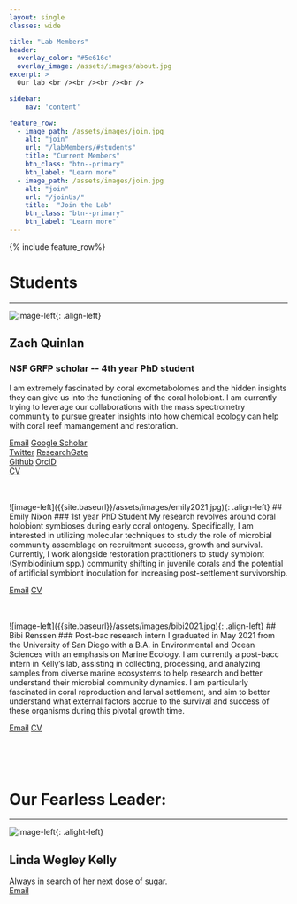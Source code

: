 ```yaml
---
layout: single
classes: wide

title: "Lab Members" 
header:
  overlay_color: "#5e616c"
  overlay_image: /assets/images/about.jpg
excerpt: >
  Our lab <br /><br /><br /><br />

sidebar:
    nav: 'content'

feature_row:
  - image_path: /assets/images/join.jpg
    alt: "join"
    url: "/labMembers/#students"
    title: "Current Members"
    btn_class: "btn--primary"
    btn_label: "Learn more"
  - image_path: /assets/images/join.jpg
    alt: "join"
    url: "/joinUs/"
    title:  "Join the Lab"
    btn_class: "btn--primary"
    btn_label: "Learn more"
---
```

{% include feature_row%}

# Students
*****  

![image-left]({{site.baseurl}}/assets/images/zaq2020.jpg){: .align-left}
## Zach Quinlan
### NSF GRFP scholar -- 4th year PhD student
I am extremely fascinated by coral exometabolomes and the hidden insights they can give us into the functioning of the coral holobiont. I am currently trying to leverage our collaborations with the mass spectrometry community to pursue greater insights into how chemical ecology can help with coral reef mamangement and restoration.


<a href="mailto:zquinlan@gmail.com"><i class='far fa-envelope'></i> Email</a> 
<a href="https://scholar.google.com/citations?hl=en&user=JWgTkFcAAAAJ"><i class="fab fa-google" style="color:black"></i> Google Scholar</a>  
<a href="https://www.twitter.com/zquinlan"><i class='fab fa-twitter' stlye="color:#1DA1F2"></i> Twitter</a>
<a href="https://www.researchgate.net/profile/zachary-quinlan"><i class="fab fa-researchgate" style="color:#5CC9BB"></i> ResearchGate</a>  
<a href="https://github.com/zquinlan"><i class="fab fa-github" style="color:black"></i> Github</a> 
<a href="https://orcid.org/0000-0002-0351-8927"><i class="fab fa-orcid" style="color:#AECD54"></i> OrcID</a>   
<a href="{{site.baseurl}}/labMembers/cv/Quinlan_CV.pdf"><i class="far fa-file-pdf"></i> CV</a>  


<br />
<br />
![image-left]({{site.baseurl}}/assets/images/emily2021.jpg){: .align-left}
## Emily Nixon
### 1st year PhD Student
My research revolves around coral holobiont symbioses during early coral ontogeny. Specifically, I am interested in utilizing molecular techniques to study the role of microbial community assemblage on recruitment success, growth and survival. Currently, I work alongside restoration practitioners to study symbiont (Symbiodinium spp.) community shifting in juvenile corals and the potential of artificial symbiont inoculation for increasing post-settlement survivorship.

<a href="mailto:en.nix96@gmail.com"><i class='far fa-envelope'></i> Email</a> 
<a href="{{site.baseurl}}/labMembers/cv/Nixon_CV.docx"><i class="far fa-file-pdf"></i> CV</a>

<br />
<br />
![image-left]({{site.baseurl}}/assets/images/bibi2021.jpg){: .align-left}
## Bibi Renssen
### Post-bac research intern
I graduated in May 2021 from the University of San Diego with a B.A. in Environmental and Ocean Sciences with an emphasis on Marine Ecology. I am currently a post-bacc intern in Kelly’s lab, assisting in collecting, processing, and analyzing samples from diverse marine ecosystems to help research and better understand their microbial community dynamics. I am particularly fascinated in coral reproduction and larval settlement, and aim to better understand what external factors accrue to the survival and success of these organisms during this pivotal growth time.

<a href="mailto:bb.renssen@gmail.com"><i class='far fa-envelope'></i> Email</a> 
<a href="{{site.baseurl}}/labMembers/cv/bibi_cv.pdf"><i class="far fa-file-pdf"></i> CV</a>


<!-- <br />
<br />
![image-left]({{site.baseurl}}/assets/images/catherine2021.jpg){: .align-left}
## Catherine Mullenmeister
### 1st year PhD Student (Co-advised by Dr. Jen Smith)


<a href="mailto:@gmail.com"><i class='far fa-envelope'></i> Email</a> 
<a href="https://www.twitter.com/"><i class='fab fa-twitter' stlye="color:#1DA1F2"></i> Twitter</a> 
<a href="https://www.researchgate.net/profile/"><i class="fab fa-researchgate" style="color:#5CC9BB"></i> ResearchGate</a>  
<a href="https://github.com/"><i class="fab fa-github" style="color:black"></i> Github</a> 
<a href="https://orcid.org/"><i class="fab fa-orcid" style="color:#AECD54"></i> OrcID</a> 
<a href="{{site.baseurl}}/labMembers/cv/.pdf"><i class="far fa-file-pdf"></i> CV</a>  -->

<br />
<br />
<br />




# Our Fearless Leader:
*****  

![image-left]({{site.baseurl}}/assets/images/fearlessLeader.jpg){: .alight-left}
## Linda Wegley Kelly
Always in search of her next dose of sugar.  
<a href="mailto:lwegley@ucsd.edu"><i class='far fa-envelope'></i> Email</a> 
